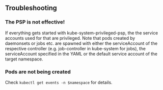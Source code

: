 ## Troubleshooting

### The PSP is not effective!

If everything gets started with kube-system-privileged-psp, the
the service accounts used for that are privileged. Note that pods created by
daemonsets or jobs etc. are spawned with either the serviceAccount of the
respective controller (e.g. job-controller in kube-system for jobs), the
serviceAccount specified in the YAML or the default service account of the
target namespace.

### Pods are not being created

Check `kubectl get events -n $namespace` for details.
